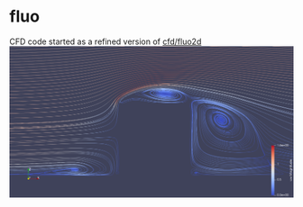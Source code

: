 # fluo
CFD code started as a refined version of [cfd/fluo2d](https://github.com/ki2098/cfd/tree/main/fluo2d)
![Re=3000](Re3000-streamline-xz.png)
